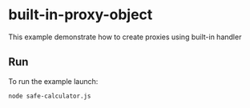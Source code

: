 # built-in-proxy-object

This example demonstrate how to create proxies using built-in handler

## Run

To run the example launch:

```bash
node safe-calculator.js
```